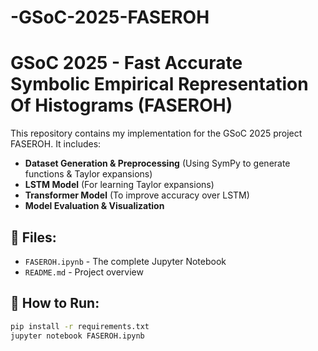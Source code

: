 # -GSoC-2025-FASEROH
# GSoC 2025 - Fast Accurate Symbolic Empirical Representation Of Histograms (FASEROH)

This repository contains my implementation for the GSoC 2025 project FASEROH. It includes:

- **Dataset Generation & Preprocessing** (Using SymPy to generate functions & Taylor expansions)
- **LSTM Model** (For learning Taylor expansions)
- **Transformer Model** (To improve accuracy over LSTM)
- **Model Evaluation & Visualization**

## 📂 Files:
- `FASEROH.ipynb` - The complete Jupyter Notebook
- `README.md` - Project overview

## 📌 How to Run:
```bash
pip install -r requirements.txt
jupyter notebook FASEROH.ipynb
